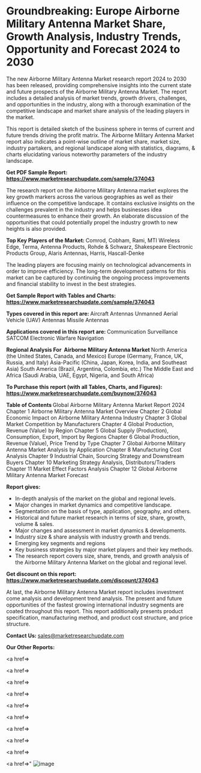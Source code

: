 # Groundbreaking: Europe Airborne Military Antenna Market Share, Growth Analysis, Industry Trends, Opportunity and Forecast 2024 to 2030

The new Airborne Military Antenna Market research report 2024 to 2030 has been released, providing comprehensive insights into the current state and future prospects of the Airborne Military Antenna Market. The report includes a detailed analysis of market trends, growth drivers, challenges, and opportunities in the industry, along with a thorough examination of the competitive landscape and market share analysis of the leading players in the market.

This report is detailed sketch of the business sphere in terms of current and future trends driving the profit matrix. The Airborne Military Antenna Market report also indicates a point-wise outline of market share, market size, industry partakers, and regional landscape along with statistics, diagrams, &amp; charts elucidating various noteworthy parameters of the industry landscape.

<strong><b>Get PDF Sample Report: <a href=https://www.marketresearchupdate.com/sample/374043>https://www.marketresearchupdate.com/sample/374043</a></b></strong>

The research report on the Airborne Military Antenna market explores the key growth markers across the various geographies as well as their influence on the competitive landscape. It contains exclusive insights on the challenges prevalent in the industry and helps businesses idea countermeasures to enhance their growth. An elaborate discussion of the opportunities that could potentially propel the industry growth to new heights is also provided.

<strong><b>Top Key Players of the Market:
</b></strong>Comrod, Cobham, Rami, MTI Wireless Edge, Terma, Antenna Products, Rohde & Schwarz, Shakespeare Electronic Products Group, Alaris Antennas, Harris, Hascall-Denke<strong><b>
</b></strong>

The leading players are focusing mainly on technological advancements in order to improve efficiency. The long-term development patterns for this market can be captured by continuing the ongoing process improvements and financial stability to invest in the best strategies.

<strong><b>Get Sample Report with Tables and Charts: <a href=https://www.marketresearchupdate.com/sample/374043>https://www.marketresearchupdate.com/sample/374043</a></b></strong>

<strong><b>Types covered in this report are:
</b></strong>Aircraft Antennas
Unmanned Aerial Vehicle (UAV) Antennas
Missile Antennas<strong><b>
</b></strong>

<strong><b>Applications covered in this report are:
</b></strong>Communication
Surveillance
SATCOM
Electronic Warfare
Navigation<strong><b>
</b></strong>

<strong><b>Regional Analysis For  Airborne Military Antenna Market</b></strong><strong><b>
</b></strong>North America (the United States, Canada, and Mexico)
Europe (Germany, France, UK, Russia, and Italy)
Asia-Pacific (China, Japan, Korea, India, and Southeast Asia)
South America (Brazil, Argentina, Colombia, etc.)
The Middle East and Africa (Saudi Arabia, UAE, Egypt, Nigeria, and South Africa)

<strong><b>To Purchase this report (with all Tables, Charts, and Figures): <a href=https://www.marketresearchupdate.com/buynow/374043>https://www.marketresearchupdate.com/buynow/374043</a></b></strong>

<strong><b>Table of Contents</b></strong><strong><b>
</b></strong>Global Airborne Military Antenna Market Report 2024
Chapter 1 Airborne Military Antenna Market Overview
Chapter 2 Global Economic Impact on Airborne Military Antenna Industry
Chapter 3 Global Market Competition by Manufacturers
Chapter 4 Global Production, Revenue (Value) by Region
Chapter 5 Global Supply (Production), Consumption, Export, Import by Regions
Chapter 6 Global Production, Revenue (Value), Price Trend by Type
Chapter 7 Global Airborne Military Antenna Market Analysis by Application
Chapter 8 Manufacturing Cost Analysis
Chapter 9 Industrial Chain, Sourcing Strategy and Downstream Buyers
Chapter 10 Marketing Strategy Analysis, Distributors/Traders
Chapter 11 Market Effect Factors Analysis
Chapter 12 Global Airborne Military Antenna Market Forecast

<strong><b>Report gives:</b></strong>

- In-depth analysis of the market on the global and regional levels.
- Major changes in market dynamics and competitive landscape.
- Segmentation on the basis of type, application, geography, and others.
- Historical and future market research in terms of size, share, growth, volume &amp; sales.
- Major changes and assessment in market dynamics &amp; developments.
- Industry size &amp; share analysis with industry growth and trends.
- Emerging key segments and regions
- Key business strategies by major market players and their key methods.
- The research report covers size, share, trends, and growth analysis of the Airborne Military Antenna Market on the global and regional level.

<strong><b>Get discount on this report: <a href=https://www.marketresearchupdate.com/discount/374043>https://www.marketresearchupdate.com/discount/374043</a></b></strong>

At last, the Airborne Military Antenna Market report includes investment come analysis and development trend analysis. The present and future opportunities of the fastest growing international industry segments are coated throughout this report. This report additionally presents product specification, manufacturing method, and product cost structure, and price structure.

<strong><b>Contact Us:
</b></strong>sales@marketresearchupdate.com

<strong>Our Other Reports:</strong>

<a href=></a>

<a href=></a>

<a href=></a>

<a href=></a>

<a href=></a>

<a href=></a>

<a href=></a>

<a href=></a>

<a href=></a>

<a href=></a>"
![image](https://github.com/Gayatrikarjule/Market-Analysis-360/assets/97346546/6899d2f5-d285-4cdc-9069-1dd3e3e825ae)
